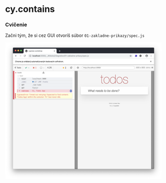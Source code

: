 # cy.contains

### Cvičenie

Začni tým, že si cez GUI otvoríš súbor `01-zakladne-prikazy/spec.js`

![Test padol &#x1F640;](../../.gitbook/assets/snimka-obrazovky-2019-12-03-o-23.55.58.png)



